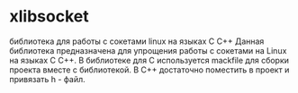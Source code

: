 # xlibsocket
библиотека для работы с сокетами linux на языках C C++
Данная библиотека предназначена для упрощения работы с сокетами на Linux  на языках C C++.
В библиотеке для С используется mackfile для сборки проекта вместе с библиотекой. 
В С++ достаточно поместить в проект и привязать h - файл.
